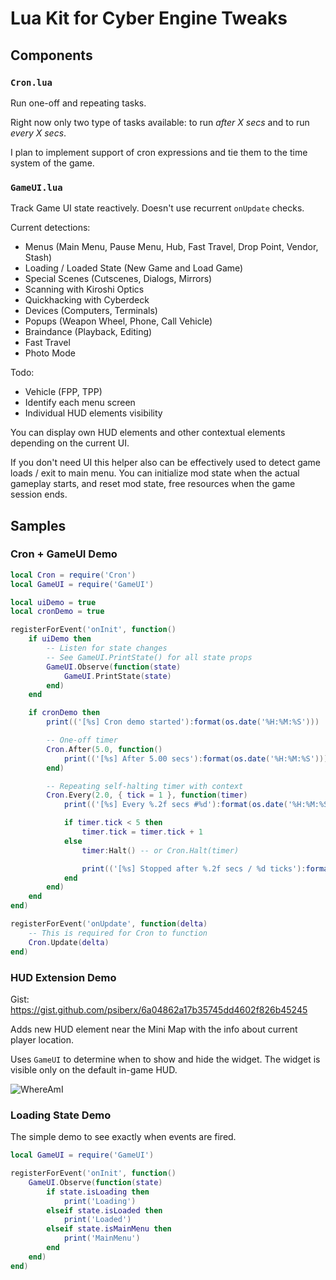 # Lua Kit for Cyber Engine Tweaks

## Components

### `Cron.lua`

Run one-off and repeating tasks.

Right now only two type of tasks available: to run *after X secs* and to run *every X secs*.  

I plan to implement support of cron expressions and tie them to the time system of the game.

### `GameUI.lua` 

Track Game UI state reactively. Doesn't use recurrent `onUpdate` checks. 
 
Current detections:
 
- Menus (Main Menu, Pause Menu, Hub, Fast Travel, Drop Point, Vendor, Stash)
- Loading / Loaded State (New Game and Load Game)
- Special Scenes (Cutscenes, Dialogs, Mirrors)
- Scanning with Kiroshi Optics
- Quickhacking with Cyberdeck
- Devices (Computers, Terminals)
- Popups (Weapon Wheel, Phone, Call Vehicle)
- Braindance (Playback, Editing)
- Fast Travel
- Photo Mode

Todo:

- Vehicle (FPP, TPP)
- Identify each menu screen
- Individual HUD elements visibility

You can display own HUD elements and other contextual elements depending on the current UI.

If you don't need UI this helper also can be effectively used to detect game loads / exit to main menu.
You can initialize mod state when the actual gameplay starts, and reset mod state, free resources when the game session ends.

## Samples

### Cron + GameUI Demo

```lua
local Cron = require('Cron')
local GameUI = require('GameUI')

local uiDemo = true
local cronDemo = true

registerForEvent('onInit', function()
    if uiDemo then
        -- Listen for state changes
        -- See GameUI.PrintState() for all state props
        GameUI.Observe(function(state)
            GameUI.PrintState(state)
        end)
    end

    if cronDemo then
        print(('[%s] Cron demo started'):format(os.date('%H:%M:%S')))

        -- One-off timer
        Cron.After(5.0, function()
            print(('[%s] After 5.00 secs'):format(os.date('%H:%M:%S')))
        end)

        -- Repeating self-halting timer with context
        Cron.Every(2.0, { tick = 1 }, function(timer)
            print(('[%s] Every %.2f secs #%d'):format(os.date('%H:%M:%S'), timer.interval, timer.tick))

            if timer.tick < 5 then
                timer.tick = timer.tick + 1
            else
                timer:Halt() -- or Cron.Halt(timer)

                print(('[%s] Stopped after %.2f secs / %d ticks'):format(os.date('%H:%M:%S'), timer.interval * timer.tick, timer.tick))
            end
        end)
    end
end)

registerForEvent('onUpdate', function(delta)
    -- This is required for Cron to function
    Cron.Update(delta)
end)
```

### HUD Extension Demo

Gist: https://gist.github.com/psiberx/6a04862a17b35745dd4602f826b45245

Adds new HUD element near the Mini Map with the info about current player location.

Uses `GameUI` to determine when to show and hide the widget.
The widget is visible only on the default in-game HUD.

![WhereAmI](https://siberx.dev/cp2077-cet-demos/whereami-210223.jpg)

### Loading State Demo

The simple demo to see exactly when events are fired.

```lua
local GameUI = require('GameUI')

registerForEvent('onInit', function()
    GameUI.Observe(function(state)
        if state.isLoading then
            print('Loading')
        elseif state.isLoaded then
            print('Loaded')
        elseif state.isMainMenu then
            print('MainMenu')
        end
    end)
end)
```
